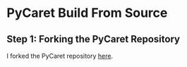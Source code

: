# PyCaret Build From Source

## Step 1: Forking the PyCaret Repository

I forked the PyCaret repository [here](https://github.com/mhsizar/pycaret).